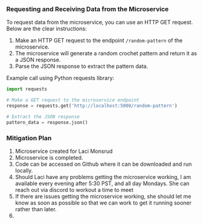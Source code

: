 ### Requesting and Receiving Data from the Microservice

To request data from the microservice, you can use an HTTP GET request. Below are the clear instructions:

1. Make an HTTP GET request to the endpoint `/random-pattern` of the microservice.
2. The microservice will generate a random crochet pattern and return it as a JSON response.
3. Parse the JSON response to extract the pattern data.

Example call using Python requests library:

```python
import requests

# Make a GET request to the microservice endpoint
response = requests.get('http://localhost:5000/random-pattern')

# Extract the JSON response
pattern_data = response.json()

```


### Mitigation Plan
1. Microservice created for Laci Monsrud
2. Microservice is completed.
3. Code can be accessed on Github where it can be downloaded and run locally.
4. Should Laci have any problems getting the microservice working, I am available every evening after 5:30 PST, and all day Mondays. She can reach out via discord to workout a time to meet
5. If there are issues getting the microservice working, she should let me know as soon as possible so that we can work to get it running sooner rather than later. 
6. 
